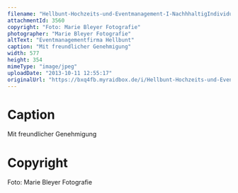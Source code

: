 ```yaml
---
filename: "Hellbunt-Hochzeits-und-Eventmanagement-I-NachhhaltigIndividuell.jpg"
attachmentId: 3560
copyright: "Foto: Marie Bleyer Fotografie"
photographer: "Marie Bleyer Fotografie"
altText: "Eventmanagementfirma Hellbunt"
caption: "Mit freundlicher Genehmigung"
width: 577
height: 354
mimeType: "image/jpeg"
uploadDate: "2013-10-11 12:55:17"
originalUrl: "https://bxq4fb.myraidbox.de/i/Hellbunt-Hochzeits-und-Eventmanagement-I-NachhhaltigIndividuell.jpg"
---
```


# Caption

Mit freundlicher Genehmigung

# Copyright

Foto: Marie Bleyer Fotografie
